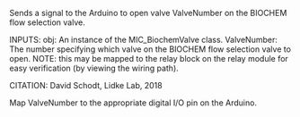 
Sends a signal to the Arduino to open valve ValveNumber on the BIOCHEM
flow selection valve.

INPUTS:
obj: An instance of the MIC_BiochemValve class.
ValveNumber: The number specifying which valve on the BIOCHEM flow
selection valve to open.
NOTE: this may be mapped to the relay block on the relay
module for easy verification (by viewing the wiring path).

CITATION: David Schodt, Lidke Lab, 2018


Map ValveNumber to the appropriate digital I/O pin on the Arduino.
